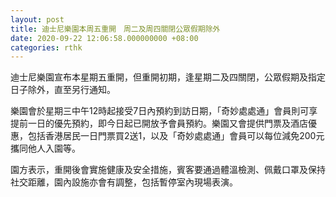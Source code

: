 ```yaml
---
layout: post
title: 迪士尼樂園本周五重開　周二及周四關閉公眾假期除外
date: 2020-09-22 12:06:58.000000000 +08:00
categories: rthk
---
```


迪士尼樂園宣布本星期五重開，但重開初期，逢星期二及四關閉，公眾假期及指定日子除外，直至另行通知。

樂園會於星期三中午12時起接受7日內預約到訪日期，「奇妙處處通」會員則可享提前一日的優先預約，即今日起已開放予會員預約。樂園又會提供門票及酒店優惠，包括香港居民一日門票買2送1，以及「奇妙處處通」會員可以每位減免200元攜同他人入園等。

園方表示，重開後會實施健康及安全措施，賓客要通過體溫檢測、佩戴口罩及保持社交距離，園內設施亦會有調整，包括暫停室內現場表演。

